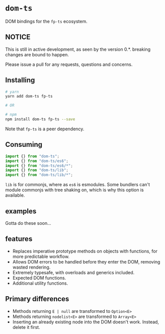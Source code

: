 # `dom-ts`

DOM bindings for the `fp-ts` ecosystem.

## NOTICE

This is still in active development, as seen by the version 0.\*. breaking changes are bound to happen.

Please issue a pull for any requests, questions and concerns.

## Installing

```sh
# yarn
yarn add dom-ts fp-ts

# OR

# npm
npm install dom-ts fp-ts --save
```

Note that `fp-ts` is a peer dependency.

## Consuming

```ts
import {} from "dom-ts";
import {} from "dom-ts/es6";
import {} from "dom-ts/es6/*";
import {} from "dom-ts/lib";
import {} from "dom-ts/lib/*";
```

`lib` is for commonjs, where as `es6` is esmodules.
Some bundlers can't module commonjs with tree shaking on, which is why this option is available.

## examples

Gotta do these soon...

## features

- Replaces imperative prototype methods on objects with functions, for more predictable workflow.
- Allows DOM errors to be handled before they enter the DOM, removing wasted rendering.
- Extremely typesafe, with overloads and generics included.
- Expected DOM functions.
- Additional utility functions.

## Primary differences

- Methods returning `E | null` are transformed to `Option<E>`
- Methods returning `nodelist<E>` are transformed to `Array<E>`
- Inserting an already existing node into the DOM doesn't work. Instead, delete it first.
